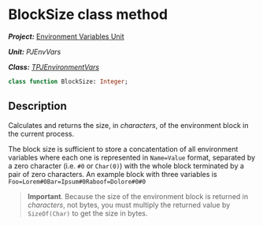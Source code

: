 # BlockSize class method

***Project:*** [Environment Variables Unit](../API.md)

***Unit:*** _PJEnvVars_

***Class:*** [_TPJEnvironmentVars_](./TPJEnvironmentVars.md)

```pascal
class function BlockSize: Integer;
```

## Description

Calculates and returns the size, in _characters_, of the environment block in the current process.

The block size is sufficient to store a concatentation of all environment variables where each one is represented in `Name=Value` format, separated by a zero character (i.e. `#0` or `Char(0)`) with the whole block terminated by a pair of zero characters. An example block with three variables is `Foo=Lorem#0Bar=Ipsum#0Raboof=Dolore#0#0`

> **Important**. Because the size of the environment block is returned in _characters_, not bytes, you must multiply the returned value by `SizeOf(Char)` to get the size in bytes.
